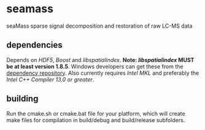 seamass
=======

seaMass sparse signal decomposition and restoration of raw LC-MS data

dependencies
-------
Depends on _HDF5_, _Boost_ and _libspatialindex_. **Note: _libspatialindex_ MUST be at least version 1.8.5**. Windows developers can get these from the [dependency repository](https://github.com/biospi/seamass-windeps). Also currently requires _Intel MKL_ and preferably the _Intel C++ Compiler 13.0 or greater_.

building
-------
Run the cmake.sh or cmake.bat file for your platform, which will create make files for compilation in build/debug and build/release subfolders.
